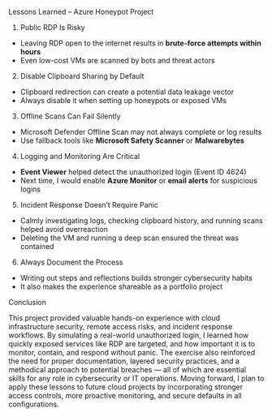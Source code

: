 Lessons Learned – Azure Honeypot Project

1. Public RDP Is Risky
- Leaving RDP open to the internet results in **brute-force attempts within hours**
- Even low-cost VMs are scanned by bots and threat actors

2. Disable Clipboard Sharing by Default
- Clipboard redirection can create a potential data leakage vector
- Always disable it when setting up honeypots or exposed VMs

3. Offline Scans Can Fail Silently
- Microsoft Defender Offline Scan may not always complete or log results
- Use fallback tools like **Microsoft Safety Scanner** or **Malwarebytes**

4. Logging and Monitoring Are Critical
- **Event Viewer** helped detect the unauthorized login (Event ID 4624)
- Next time, I would enable **Azure Monitor** or **email alerts** for suspicious logins

5. Incident Response Doesn’t Require Panic
- Calmly investigating logs, checking clipboard history, and running scans helped avoid overreaction
- Deleting the VM and running a deep scan ensured the threat was contained

6. Always Document the Process
- Writing out steps and reflections builds stronger cybersecurity habits
- It also makes the experience shareable as a portfolio project

Conclusion

This project provided valuable hands-on experience with cloud infrastructure security, remote access risks, and incident response workflows. 
By simulating a real-world unauthorized login, I learned how quickly exposed services like RDP are targeted, and how important it is to monitor, 
contain, and respond without panic. The exercise also reinforced the need for proper documentation, layered security practices, and a methodical 
approach to potential breaches — all of which are essential skills for any role in cybersecurity or IT operations. Moving forward, I plan to apply 
these lessons to future cloud projects by incorporating stronger access controls, more proactive monitoring, and secure defaults in all configurations.
